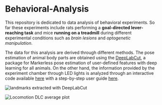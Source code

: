 # Behavioral-Analysis

This repository is dedicated to data analysis of behavioral experiments. So far these experiments include rats performing a **goal-directed lever-reaching task** and mice **running on a treadmill** during different experimental conditions such as *brain lesions* and *optogenetic manipulation*.

The data for this analysis are derived through different methods. The pose estimation of animal body parts are obtained using the [DeepLabCut](https://github.com/DeepLabCut/DeepLabCut), a package for Markerless pose estimation of user-defined features with deep learning for all animals. On the other hand, the information provided by the experiment chamber through LED lights is analyzed through an interactive code available [here](https://github.com/Shiva-A-Lindi/Behavioral-Analysis/tree/master/LED_detection) with a step-by-step user guide [here]().

![landmarks extracted with DeepLabCut](https://github.com/Shiva-A-Lindi/Behavioral-Analysis/blob/media/Locomotion_DLC.gif?raw=true)

![Locomotion DLC average plot](https://github.com/Shiva-A-Lindi/Behavioral-Analysis/blob/media/Locomotion_plot.gif?raw=true)